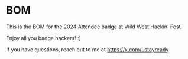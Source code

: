 # BOM
This is the BOM for the 2024 Attendee badge at Wild West Hackin' Fest.

Enjoy all you badge hackers! :)

If you have questions, reach out to me at https://x.com/ustayready
